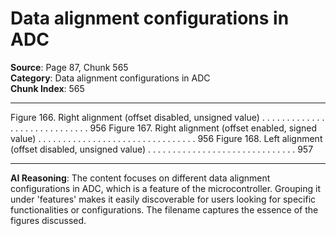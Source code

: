 # Data alignment configurations in ADC

**Source**: Page 87, Chunk 565  
**Category**: Data alignment configurations in ADC  
**Chunk Index**: 565

---

Figure 166. Right alignment (offset disabled, unsigned value) . . . . . . . . . . . . . . . . . . . . . . . . . . . . . 956
Figure 167. Right alignment (offset enabled, signed value) . . . . . . . . . . . . . . . . . . . . . . . . . . . . . . . . 956
Figure 168. Left alignment (offset disabled, unsigned value) . . . . . . . . . . . . . . . . . . . . . . . . . . . . . . 957

---

**AI Reasoning**: The content focuses on different data alignment configurations in ADC, which is a feature of the microcontroller. Grouping it under 'features' makes it easily discoverable for users looking for specific functionalities or configurations. The filename captures the essence of the figures discussed.
